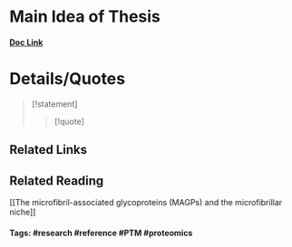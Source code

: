 # Main Idea of Thesis



#### [Doc Link](https://www.sciencedirect.com/science/article/pii/S0945053X17304936)

# Details/Quotes
> [!statement] 
> 
> >[!quote]

## Related Links

## Related Reading
[[The microfibril-associated glycoproteins (MAGPs) and the microfibrillar niche]]


#### Tags: #research #reference #PTM #proteomics 
